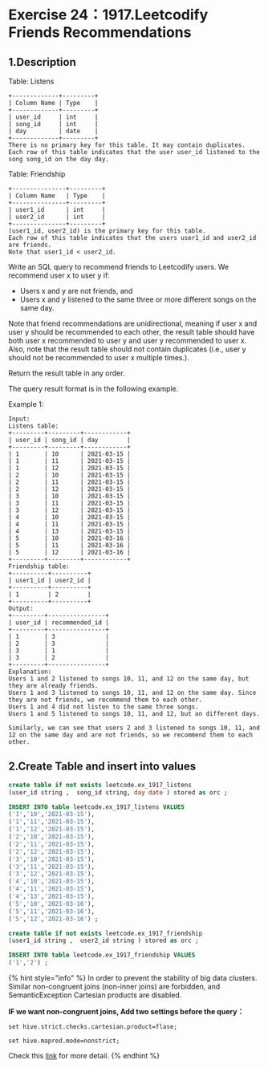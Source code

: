 # Exercise 24：1917.Leetcodify Friends Recommendations

## 1.Description

Table: Listens

```
+-------------+---------+
| Column Name | Type    |
+-------------+---------+
| user_id     | int     |
| song_id     | int     |
| day         | date    |
+-------------+---------+
There is no primary key for this table. It may contain duplicates.
Each row of this table indicates that the user user_id listened to the song song_id on the day day.
```

Table: Friendship

```
+---------------+---------+
| Column Name   | Type    |
+---------------+---------+
| user1_id      | int     |
| user2_id      | int     |
+---------------+---------+
(user1_id, user2_id) is the primary key for this table.
Each row of this table indicates that the users user1_id and user2_id are friends.
Note that user1_id < user2_id.
```

Write an SQL query to recommend friends to Leetcodify users. We recommend user x to user y if:

* Users x and y are not friends, and
* Users x and y listened to the same three or more different songs on the same day.

Note that friend recommendations are unidirectional, meaning if user x and user y should be recommended to each other, the result table should have both user x recommended to user y and user y recommended to user x. Also, note that the result table should not contain duplicates (i.e., user y should not be recommended to user x multiple times.).

Return the result table in any order.

The query result format is in the following example.

Example 1:

```
Input: 
Listens table:
+---------+---------+------------+
| user_id | song_id | day        |
+---------+---------+------------+
| 1       | 10      | 2021-03-15 |
| 1       | 11      | 2021-03-15 |
| 1       | 12      | 2021-03-15 |
| 2       | 10      | 2021-03-15 |
| 2       | 11      | 2021-03-15 |
| 2       | 12      | 2021-03-15 |
| 3       | 10      | 2021-03-15 |
| 3       | 11      | 2021-03-15 |
| 3       | 12      | 2021-03-15 |
| 4       | 10      | 2021-03-15 |
| 4       | 11      | 2021-03-15 |
| 4       | 13      | 2021-03-15 |
| 5       | 10      | 2021-03-16 |
| 5       | 11      | 2021-03-16 |
| 5       | 12      | 2021-03-16 |
+---------+---------+------------+
Friendship table:
+----------+----------+
| user1_id | user2_id |
+----------+----------+
| 1        | 2        |
+----------+----------+
Output: 
+---------+----------------+
| user_id | recommended_id |
+---------+----------------+
| 1       | 3              |
| 2       | 3              |
| 3       | 1              |
| 3       | 2              |
+---------+----------------+
Explanation: 
Users 1 and 2 listened to songs 10, 11, and 12 on the same day, but they are already friends.
Users 1 and 3 listened to songs 10, 11, and 12 on the same day. Since they are not friends, we recommend them to each other.
Users 1 and 4 did not listen to the same three songs.
Users 1 and 5 listened to songs 10, 11, and 12, but on different days.

Similarly, we can see that users 2 and 3 listened to songs 10, 11, and 12 on the same day and are not friends, so we recommend them to each other.
```

## 2.Create Table and insert into values

```sql
create table if not exists leetcode.ex_1917_listens
(user_id string ,  song_id string, day date ) stored as orc ;

INSERT INTO table leetcode.ex_1917_listens VALUES
('1','10','2021-03-15'),
('1','11','2021-03-15'),
('1','12','2021-03-15'),
('2','10','2021-03-15'),
('2','11','2021-03-15'),
('2','12','2021-03-15'),
('3','10','2021-03-15'),
('3','11','2021-03-15'),
('3','12','2021-03-15'),
('4','10','2021-03-15'),
('4','11','2021-03-15'),
('4','13','2021-03-15'),
('5','10','2021-03-16'),
('5','11','2021-03-16'),
('5','12','2021-03-16') ; 

create table if not exists leetcode.ex_1917_friendship
(user1_id string ,  user2_id string ) stored as orc ;

INSERT INTO table leetcode.ex_1917_friendship VALUES
('1','2') ; 
```

{% hint style="info" %}
In order to prevent the stability of big data clusters. Similar non-congruent joins (non-inner joins) are forbidden, and SemanticException Cartesian products are disabled.

**IF we want non-congruent joins, Add two settings before the query：**

`set hive.strict.checks.cartesian.product=flase;`

`set hive.mapred.mode=nonstrict;`



Check this [link](https://blog.spacepatroldelta.com/a?ID=01600-6c29f541-c4cb-4747-b74f-896ec2862aa6) for more detail.
{% endhint %}

